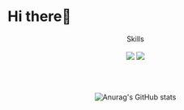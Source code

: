 # Hi there👋

<div align="center">
  
  Skills
  <br/><br/>
  <img src="https://img.shields.io/badge/Python-3776AB?style=for-the-badge&logo=Python&logoColor=white">
  <img src="https://img.shields.io/badge/Numpy-013243?style=for-the-badge&logo=Python&logoColor=white">

  <br/><br/>

  ![Anurag's GitHub stats](https://github-readme-stats.vercel.app/api?username=velpegor&show_icons=true&theme=radical)
</div>

